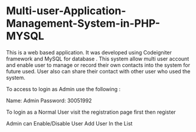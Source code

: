 # Multi-user-Application-Management-System-in-PHP-MYSQL
This is a web based application. It was developed using Codeigniter framework and MySQL for database . This system allow multi user account and enable user to manage or record their own contacts into the system for future used. User also can share their contact with other user who used the system.

To access to login as Admin use the following :

Name: Admin
Password: 30051992

To login as a Normal User visit the registration page first then register

Admin can Enable/Disable User
Add User In the List
